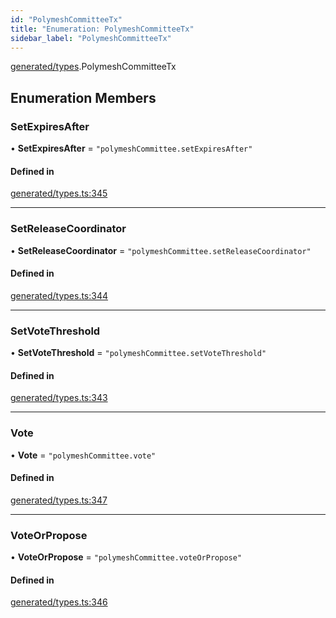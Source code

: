 ```yaml
---
id: "PolymeshCommitteeTx"
title: "Enumeration: PolymeshCommitteeTx"
sidebar_label: "PolymeshCommitteeTx"
---
```


[generated/types](../../../../modules/Generated/Types/Types.md).PolymeshCommitteeTx

## Enumeration Members

### SetExpiresAfter

• **SetExpiresAfter** = ``"polymeshCommittee.setExpiresAfter"``

#### Defined in

[generated/types.ts:345](https://github.com/F-OBrien/polymesh-sdk/blob/012f1745/src/generated/types.ts#L345)

___

### SetReleaseCoordinator

• **SetReleaseCoordinator** = ``"polymeshCommittee.setReleaseCoordinator"``

#### Defined in

[generated/types.ts:344](https://github.com/F-OBrien/polymesh-sdk/blob/012f1745/src/generated/types.ts#L344)

___

### SetVoteThreshold

• **SetVoteThreshold** = ``"polymeshCommittee.setVoteThreshold"``

#### Defined in

[generated/types.ts:343](https://github.com/F-OBrien/polymesh-sdk/blob/012f1745/src/generated/types.ts#L343)

___

### Vote

• **Vote** = ``"polymeshCommittee.vote"``

#### Defined in

[generated/types.ts:347](https://github.com/F-OBrien/polymesh-sdk/blob/012f1745/src/generated/types.ts#L347)

___

### VoteOrPropose

• **VoteOrPropose** = ``"polymeshCommittee.voteOrPropose"``

#### Defined in

[generated/types.ts:346](https://github.com/F-OBrien/polymesh-sdk/blob/012f1745/src/generated/types.ts#L346)
